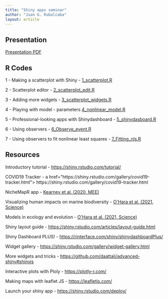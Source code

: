 ```yaml
---
title: "Shiny apps seminar"
author: "Juan G. Rubalcaba"
layout: article
---
```


<h2> Presentation </h2>

<p> <a href="/posts/shiny_seminar/Shiny_apps_seminar.pdf"> Presentation PDF </a> </p>

<h2> R Codes </h2>

<p> 1 - Making a scatterplot with Shiny - <a href="/posts/shiny_seminar/1_scatterplot.R"> 1_scatterplot.R </a> </p>
<p> 2 - Scatterplot editor - <a href="/posts/shiny_seminar/2_scatterplot_edit.R"> 2_scatterplot_edit.R </a> </p>
<p> 3 - Adding more widgets - <a href="/posts/shiny_seminar/3_scatterplot_widgets.R"> 3_scatterplot_widgets.R </a> </p>
<p> 4 - Playing with model - parameters <a href="/posts/shiny_seminar/4_nonlinear_model.R"> 4_nonlinear_model.R </a> </p>
<p> 5 - Professional-looking apps with Shinydashboard - <a href="/posts/shiny_seminar/5_shinydashboard.R"> 5_shinydasboard.R </a> </p>
<p> 6 - Using observers - <a href="/posts/shiny_seminar/6_Observe_event.R"> 6_Observe_event.R </a> </p>
<p> 7 - Using observers to fit nonlinear least squares - <a href="/posts/shiny_seminar/7_Fitting_nls.R">7_Fitting_nls.R </a> </p>

<h2> Resources </h2>

<p> Introductory tutorial - <a href="https://shiny.rstudio.com/tutorial/"> https://shiny.rstudio.com/tutorial/ </a> </p>
<p> COVID19 Tracker - a href="https://shiny.rstudio.com/gallery/covid19-tracker.html"> https://shiny.rstudio.com/gallery/covid19-tracker.html </a> </p>
<p> NicheMapR app - <a href="http://bioforecasts.science.unimelb.edu.au/app_direct/ectotherm_transient/"> Kearney et al. (2020, MEE) </a> </p>
<p> Visualizing human impacts on marine biodiversity - <a href="http://ohi-science.nceas.ucsb.edu/visualizing_human_impacts/"> O'Hara et al. (2021, Science)  </a> </p>
<p> Models in ecology and evolution - <a href="http://ecoevoeducation.github.io/EcoEvoApps/"> O'Hara et al. (2021, Science)  </a> </p>
<p> Shiny layout guide - <a href="https://shiny.rstudio.com/articles/layout-guide.html"> https://shiny.rstudio.com/articles/layout-guide.html </a> </p>
<p> Shiny Dashboard PLUS! - <a href="https://rinterface.com/shiny/shinydashboardPlus/"> https://rinterface.com/shiny/shinydashboardPlus/ </a> </p>
<p> Widget gallery - <a href="https://shiny.rstudio.com/gallery/widget-gallery.html"> https://shiny.rstudio.com/gallery/widget-gallery.html </a> </p>
<p> More widgets and tricks - <a href="https://github.com/daattali/advanced-shiny#shinyjs"> https://github.com/daattali/advanced-shiny#shinyjs </a> </p>
<p> Interactive plots with Ploly - <a href="https://plotly-r.com/"> https://plotly-r.com/ </a> </p>
<p> Making maps with leaflet JS - <a href="https://leafletjs.com/"> https://leafletjs.com/ </a> </p>
<p> Launch your shiny app - <a href="https://shiny.rstudio.com/deploy/">https://shiny.rstudio.com/deploy/ </a> </p>



